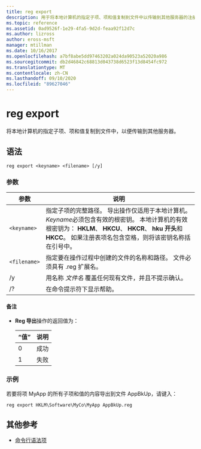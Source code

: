 ```yaml
---
title: reg export
description: 用于将本地计算机的指定子项、项和值复制到文件中以传输到其他服务器的注册表导出命令的参考文章。
ms.topic: reference
ms.assetid: 0ad9526f-1e29-4fa5-9d2d-feaa92f12d7c
ms.author: lizross
author: eross-msft
manager: mtillman
ms.date: 10/16/2017
ms.openlocfilehash: a7bf8abe5dd97463202a024da90523a52020a986
ms.sourcegitcommit: db2d46842c68813d043738d6523f13d8454fc972
ms.translationtype: MT
ms.contentlocale: zh-CN
ms.lasthandoff: 09/10/2020
ms.locfileid: "89627046"
---
```

# <a name="reg-export"></a>reg export

将本地计算机的指定子项、项和值复制到文件中，以便传输到其他服务器。

## <a name="syntax"></a>语法

```
reg export <keyname> <filename> [/y]
```

### <a name="parameters"></a>参数

| 参数 | 说明 |
|--|--|
| `<keyname>` | 指定子项的完整路径。 导出操作仅适用于本地计算机。 *Keyname*必须包含有效的根密钥。 本地计算机的有效根密钥为： **HKLM**、 **HKCU**、 **HKCR**、 **hku 开头**和 **HKCC**。 如果注册表项名包含空格，则将该密钥名称括在引号中。 |
| `<filename>` | 指定要在操作过程中创建的文件的名称和路径。 文件必须具有 .reg 扩展名。 |
| /y | 用名称 *文件名* 覆盖任何现有文件，并且不提示确认。 |
| /? | 在命令提示符下显示帮助。 |

#### <a name="remarks"></a>备注

- **Reg 导出**操作的返回值为：

    | “值” | 说明 |
    |--|--|
    | 0 | 成功 |
    | 1 | 失败 |

### <a name="examples"></a>示例

若要将项 MyApp 的所有子项和值的内容导出到文件 AppBkUp，请键入：

```
reg export HKLM\Software\MyCo\MyApp AppBkUp.reg
```

## <a name="additional-references"></a>其他参考

- [命令行语法项](command-line-syntax-key.md)
